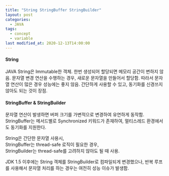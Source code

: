 ```yaml
---
title: "String StringBuffer StringBuilder"
layout: post
categories:
  - JAVA
tags:
  - concept
  - variable
last modified_at: 2020-12-13T14:00:00
---
```


#### String

JAVA String은 Immutable한 객체. 한번 생성되어 할당되면 메모리 공간이 변하지 않음. 문자열 변경 연산을 수행하는 경우, 새로운 문자열을 만들어서 할당함. 따라서 문자열 연산이 많은 경우 성능에는 좋지 않음. 간단하게 사용할 수 있고, 동기화를 신경쓰지 않아도 되는 것이 장점.


#### StringBuffer & StringBuilder

문자열 연산이 발생하면 버퍼 크기를 가변적으로 변경하여 유연하게 동작함.  
StringBuffer는 메서드별로 Synchronized 키워드가 존재하여, 멀티스레드 환경에서도 동기화를 지원한다.  


String은 간단한 문자열 사용시,  
StringBuffer는 thread-safe 로직이 필요한 경우,  
StringBuilder는 thread-safe를 고려하지 않아도 될 때 사용.  

JDK 1.5 이후에는 String 객체를 StringBuilder로 컴파일되게 변경했으나, 반복 루프를 사용해서 문자열 처리를 하는 경우는 여전히 성능 이슈가 발생함.